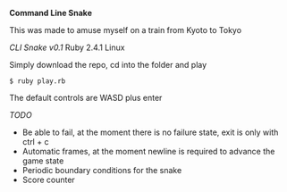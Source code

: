 __Command Line Snake__

This was made to amuse myself on a train from Kyoto to Tokyo

*CLI Snake v0.1*
Ruby 2.4.1
Linux

Simply download the repo, cd into the folder and play 

```$ ruby play.rb```

The default controls are WASD plus enter


_TODO_ 
  * Be able to fail, at the moment there is no failure state, exit is only with ctrl + c
  * Automatic frames, at the moment newline is required to advance the game state
  * Periodic boundary conditions for the snake
  * Score counter